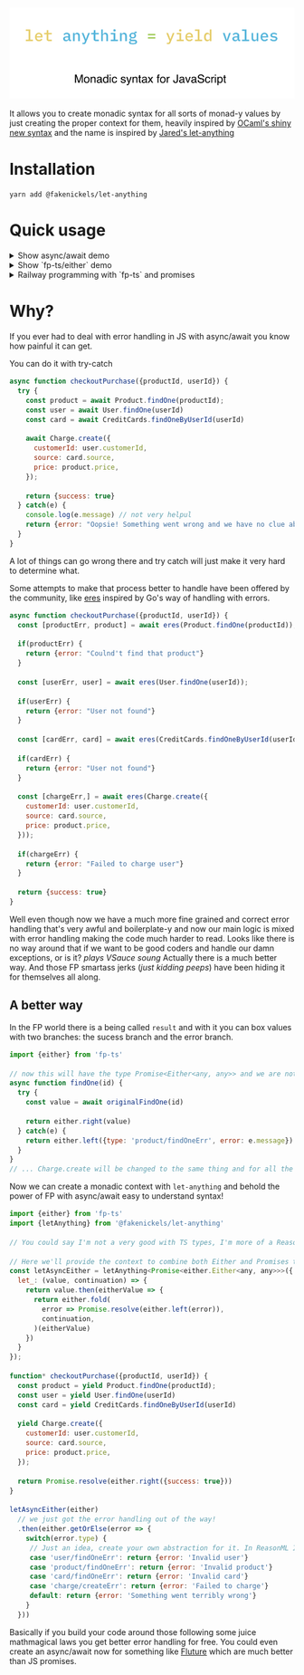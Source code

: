 <p align="center">
  <br />
  <img src="./assets/banner.png" width="700" />
</p>

It allows you to create monadic syntax for all sorts of monad-y values by just creating the proper context for them, heavily inspired by [OCaml's shiny new syntax](https://jobjo.github.io/2019/04/24/ocaml-has-some-new-shiny-syntax.html) and the name is inspired by [Jared's let-anything](https://github.com/jaredly/let-anything)


# Installation
```
yarn add @fakenickels/let-anything
```

# Quick usage

<details>
  <summary>Show async/await demo</summary>

[Run in CodeSandbox](https://codesandbox.io/s/modern-hill-z8lrc?file=/src/index.ts)

```js
import { letAnything } from "@fakenickels/let-anything";

// define a context, in this case we are creating our own async-await!
const letPromise = letAnything<Promise<any>>({
  let_: (value, continuation) => value.then(continuation)
});

letPromise(function* () {
  const userName = yield Promise.resolve("Subaru-kun");
  const deathCount = yield Promise.resolve(12909238409382);

  return Promise.resolve(`User ${userName} has a death count of ${deathCount}`);
}).then(console.log).catch(console.log)
// User Subaru-kun has a death count of 12909238409382
```

</details>

<details>
  <summary>Show `fp-ts/either` demo</summary>

[Run in CodeSandbox](https://codesandbox.io/s/wizardly-hopper-n1n1f?file=/src/index.ts)

```js
import {either} from 'fp-ts'
import {letAnything} from '@fakenickels/let-anything'

// You could say I'm not a very good with TS types
const letEither = letAnything<either.Either<any, any>>({
  let_: (value, continuation) => either.chain(continuation)(value)
});

function* stuff() {
  const value = yield either.right("d");
  const anotherValue = yield either.right("e");
  const anotherAnother = yield either.right("bug");

  return either.right(value + anotherValue + anotherAnother);
}


console.log(
  either.getOrElse(error => `Something went wrong: ${error}`)(letEither(stuff))
)
// debug
```

</details>

<details>
  <summary>Railway programming with `fp-ts` and promises</summary>

[Run in CodeSandbox](https://codesandbox.io/s/exciting-cloud-d4141?file=/src/index.ts)

```js
import {either} from 'fp-ts'
import {letAnything} from '@fakenickels/let-anything'

// You could say I'm not a very good with TS types, I'm more of a ReasonML guy so help would be appreciated!

// Here we'll provide the context to combine both Either and Promises together
const letEither = letAnything<either.Either<any, any>>({
  let_: (value, continuation) => {
    return value.then(eitherValue => {
      return either.fold(
        error => Promise.resolve(either.left(error)),
        continuation,
      (eitherValue)
    })
  }
});

function* stuff() {
  const value = yield Promise.resolve(either.right("d"));
  const anotherValue = yield Promise.resolve(either.right("e"));
  const anotherAnother = yield Promise.resolve(either.right("bug"));

  return Promise.resolve(either.right(value + anotherValue + anotherAnother));
}

letEither(stuff)
  .then(either.getOrElse(error => `Something went wrong: ${error}`))
  .then(finalValue => {
    document.getElementById("app").innerHTML = finalValue
  })
```

</details>

# Why?

If you ever had to deal with error handling in JS with async/await you know how painful it can get.

You can do it with try-catch

```js
async function checkoutPurchase({productId, userId}) {
  try {
    const product = await Product.findOne(productId);
    const user = await User.findOne(userId)
    const card = await CreditCards.findOneByUserId(userId)

    await Charge.create({
      customerId: user.customerId,
      source: card.source,
      price: product.price,
    });

    return {success: true}
  } catch(e) {
    console.log(e.message) // not very helpul
    return {error: "Oopsie! Something went wrong and we have no clue about it!"}
  }
}
```

A lot of things can go wrong there and try catch will just make it very hard to determine what.

Some attempts to make that process better to handle have been offered by the community, like [eres](http://npmjs.com/eres) inspired by Go's way of handling with errors.

```js
async function checkoutPurchase({productId, userId}) {
  const [productErr, product] = await eres(Product.findOne(productId));

  if(productErr) {
    return {error: "Coulnd't find that product"}
  }

  const [userErr, user] = await eres(User.findOne(userId));

  if(userErr) {
    return {error: "User not found"}
  }

  const [cardErr, card] = await eres(CreditCards.findOneByUserId(userId));

  if(cardErr) {
    return {error: "User not found"}
  }

  const [chargeErr,] = await eres(Charge.create({
    customerId: user.customerId,
    source: card.source,
    price: product.price,
  }));

  if(chargeErr) {
    return {error: "Failed to charge user"}
  }

  return {success: true}
}
```

Well even though now we have a much more fine grained and correct error handling that's very awful and boilerplate-y and now our main logic is mixed with error handling making the code much harder to read.
Looks like there is no way around that if we want to be good coders and handle our damn exceptions, or is it? *plays VSauce soung*
Actually there is a much better way. And those FP smartass jerks (_just kidding peeps_) have been hiding it for themselves all along.

## A better way
In the FP world there is a being called `result` and with it you can box values with two branches: the sucess branch and the error branch.

```js
import {either} from 'fp-ts'

// now this will have the type Promise<Either<any, any>> and we are not bound by the weird laws of Promise's .catch!
async function findOne(id) {
  try {
    const value = await originalFindOne(id)

    return either.right(value)
  } catch(e) {
    return either.left({type: 'product/findOneErr', error: e.message})
  }
}
// ... Charge.create will be changed to the same thing and for all the other repos ...
```

Now we can create a monadic context with `let-anything` and behold the power of FP with async/await easy to understand syntax!

```js
import {either} from 'fp-ts'
import {letAnything} from '@fakenickels/let-anything'

// You could say I'm not a very good with TS types, I'm more of a ReasonML guy so help would be appreciated!

// Here we'll provide the context to combine both Either and Promises together
const letAsyncEither = letAnything<Promise<either.Either<any, any>>>({
  let_: (value, continuation) => {
    return value.then(eitherValue => {
      return either.fold(
        error => Promise.resolve(either.left(error)),
        continuation,
      )(eitherValue)
    })
  }
});

function* checkoutPurchase({productId, userId}) {
  const product = yield Product.findOne(productId);
  const user = yield User.findOne(userId)
  const card = yield CreditCards.findOneByUserId(userId)

  yield Charge.create({
    customerId: user.customerId,
    source: card.source,
    price: product.price,
  });

  return Promise.resolve(either.right({success: true}))
}

letAsyncEither(either)
  // we just got the error handling out of the way!
  .then(either.getOrElse(error => {
    switch(error.type) {
     // Just an idea, create your own abstraction for it. In ReasonML I do it with polymorphic variants.
     case 'user/findOneErr': return {error: 'Invalid user'}
     case 'product/findOneErr': return {error: 'Invalid product'}
     case 'card/findOneErr': return {error: 'Invalid card'}
     case 'charge/createErr': return {error: 'Failed to charge'}
     default: return {error: 'Something went terribly wrong'}
    }
  }))
```

Basically if you build your code around those following some juice mathmagical laws you get better error handling for free.
You could even create an async/await now for something like [Fluture](https://github.com/fluture-js/Fluture) which are much better than JS promises.
